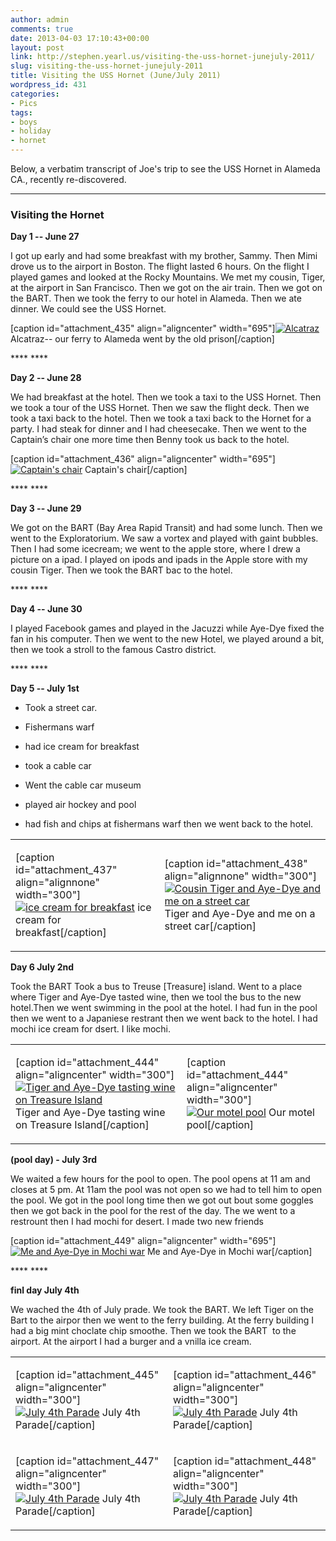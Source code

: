 ```yaml
---
author: admin
comments: true
date: 2013-04-03 17:10:43+00:00
layout: post
link: http://stephen.yearl.us/visiting-the-uss-hornet-junejuly-2011/
slug: visiting-the-uss-hornet-junejuly-2011
title: Visiting the USS Hornet (June/July 2011)
wordpress_id: 431
categories:
- Pics
tags:
- boys
- holiday
- hornet
---
```


Below, a verbatim transcript of Joe's trip to see the USS Hornet in Alameda CA., recently re-discovered.






* * *





### Visiting the Hornet





**Day 1 -- **June 27****




I got up early and had some breakfast with my brother, Sammy. Then Mimi drove us to the airport in Boston.
The flight lasted 6 hours. On the flight I played games and looked at the Rocky Mountains.
We met my cousin, Tiger, at the airport in San Francisco. Then we got on the air train. Then we got on the BART. Then we took the ferry to our hotel in Alameda. Then we ate dinner. We could see the USS Hornet.




[caption id="attachment_435" align="aligncenter" width="695"][![Alcatraz](http://sjy.yearl.us/wp-content/uploads/2013/04/IMG_2749-1024x768.jpg)](http://sjy.yearl.us/wp-content/uploads/2013/04/IMG_2749.jpg) Alcatraz-- our ferry to Alameda went by the old prison[/caption]

**** ****


**Day 2 -- June 28**




We had breakfast at the hotel. Then we took a taxi to the USS Hornet. Then we took a tour of the USS Hornet. Then we saw the flight deck. Then we took a taxi back to the hotel. Then we took a taxi back to the Hornet for a party. I had steak for dinner and I had cheesecake.
Then we went to the Captain’s chair one more time then Benny took us back to the hotel.




[caption id="attachment_436" align="aligncenter" width="695"][![Captain's chair](http://sjy.yearl.us/wp-content/uploads/2013/04/IMG_2877-1024x768.jpg)](http://sjy.yearl.us/wp-content/uploads/2013/04/IMG_2877.jpg) Captain's chair[/caption]

**** ****


**Day 3 -- June 29**




We got on the BART (Bay Area Rapid Transit) and had some lunch. Then we went to the Exploratorium. We saw a vortex and played with gaint bubbles. Then I had some icecream; we went to the apple store, where I drew a picture on a ipad.
I played on ipods and ipads in the Apple store with my cousin Tiger.
Then we took the BART bac to the hotel.


**** ****


**Day 4 -- June 30**




I played Facebook games and played in the Jacuzzi while Aye-Dye fixed the fan in his computer.
Then we went to the new Hotel, we played around a bit, then we took a stroll to the famous Castro district.


**** ****


**Day 5 -- July 1st**






	
  * Took a street car.

	
  * Fishermans warf

	
  * had ice cream for breakfast

	
  * took a cable car

	
  * Went the cable car museum

	
  * played air hockey and pool

	
  * had fish and chips at fishermans warf then we went back to the hotel.


<table >
<tbody >
<tr >

<td >

[caption id="attachment_437" align="alignnone" width="300"][![ice cream for breakfast](http://sjy.yearl.us/wp-content/uploads/2013/04/IMG_2908-300x225.jpg)](http://sjy.yearl.us/wp-content/uploads/2013/04/IMG_2908.jpg) ice cream for breakfast[/caption]
</td>

<td >

[caption id="attachment_438" align="alignnone" width="300"][![Cousin Tiger and Aye-Dye  and me on a street car](http://sjy.yearl.us/wp-content/uploads/2013/04/IMG_2910-300x225.jpg)](http://sjy.yearl.us/wp-content/uploads/2013/04/IMG_2910.jpg) Tiger and Aye-Dye and me on a street car[/caption]
</td>
</tr>
</tbody>
</table>


**Day 6 July 2nd**




Took the BART
Took a bus to Treuse [Treasure] island. Went to a place where Tiger and Aye-Dye tasted wine, then we tool the bus to the new hotel.Then we went swimming in the pool at the hotel. I had fun in the pool then we went to a Japaniese restrant then we went back to the hotel.
I had mochi ice cream for dsert. I like mochi.



<table >
<tbody >
<tr >

<td >

[caption id="attachment_444" align="aligncenter" width="300"][![Tiger and Aye-Dye tasting wine on Treasure Island](http://sjy.yearl.us/wp-content/uploads/2013/04/IMG_2970.jpg)](http://sjy.yearl.us/wp-content/uploads/2013/04/IMG_2970.jpg)Tiger and Aye-Dye tasting wine on Treasure Island[/caption]



</td>

<td >

[caption id="attachment_444" align="aligncenter" width="300"][![Our motel pool](http://sjy.yearl.us/wp-content/uploads/2013/04/IMG_2979-300x225.jpg)](http://sjy.yearl.us/wp-content/uploads/2013/04/IMG_2979.jpg) Our motel pool[/caption]


</td>
</tr>
</tbody>
</table>


**(pool day) - July 3rd**




We waited a few hours for the pool to open. The pool opens at 11 am and closes at 5 pm.
At 11am the pool was not open so we had to tell him to open the pool. We got in the pool long time then we got out bout some goggles then we got back in the pool for the rest of the day.
The we went to a restrount then I had mochi for desert.
I made two new friends




[caption id="attachment_449" align="aligncenter" width="695"][![Me and Aye-Dye in Mochi war](http://sjy.yearl.us/wp-content/uploads/2013/04/mochiwar-1024x768.jpg)](http://sjy.yearl.us/wp-content/uploads/2013/04/mochiwar.jpg) Me and Aye-Dye in Mochi war[/caption]

**** ****


**finl day July 4th**




We wached the 4th of July prade. We took the BART. We left Tiger on the Bart to the airpor then we went to the ferry building. At the ferry building I had a big mint choclate chip smoothe. Then we took the BART  to the airport. At the airport I had a burger and a vnilla ice cream.



<table >
<tbody >
<tr >

<td >



[caption id="attachment_445" align="aligncenter" width="300"][![July 4th Parade](http://sjy.yearl.us/wp-content/uploads/2013/04/IMG_3012-300x225.jpg)](http://yearl.us/mary/wp-content/uploads/2013/04/IMG_2995.jpg) July 4th Parade[/caption]


</td>

<td >

[caption id="attachment_446" align="aligncenter" width="300"][![July 4th Parade](http://sjy.yearl.us/wp-content/uploads/2013/04/IMG_2996-300x225.jpg)](http://sjy.yearl.us/wp-content/uploads/2013/04/IMG_2996.jpg) July 4th Parade[/caption]


</td>
</tr>
<tr >

<td >

[caption id="attachment_447" align="aligncenter" width="300"][![July 4th Parade](http://sjy.yearl.us/wp-content/uploads/2013/04/IMG_3008-300x225.jpg)](http://sjy.yearl.us/wp-content/uploads/2013/04/IMG_3008.jpg) July 4th Parade[/caption]
</td>

<td >

[caption id="attachment_448" align="aligncenter" width="300"][![July 4th Parade](http://sjy.yearl.us/wp-content/uploads/2013/04/IMG_3027-300x225.jpg)](http://sjy.yearl.us/wp-content/uploads/2013/04/IMG_3027.jpg) July 4th Parade[/caption]
</td>
</tr>
</tbody>
</table>





